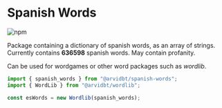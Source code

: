 # Spanish Words

![npm](https://img.shields.io/npm/dt/%40arvidbt/spanish-words)

Package containing a dictionary of spanish words, as an array of strings. Currently contains **636598** spanish words. May contain profanity.

Can be used for wordgames or other word packages such as _wordlib_.

```javascript
import { spanish_words } from "@arvidbt/spanish-words";
import { WordLib } from "@arvidbt/wordlib";

const esWords = new Wordlib(spanish_words);
```
